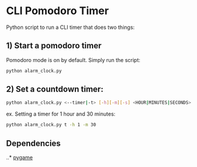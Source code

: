 # CLI Pomodoro Timer

Python script to run a CLI timer that does two things:

## 1) Start a pomodoro timer

Pomodoro mode is on by default. Simply run the script:
```bash
python alarm_clock.py
```


## 2) Set a countdown timer:
```bash
python alarm_clock.py <--timer|-t> [-h][-m][-s] <HOUR|MINUTES|SECONDS>
```
ex. Setting a timer for 1 hour and 30 minutes:
```bash
python alarm_clock.py t -h 1 -m 30
```

## Dependencies
..* [pygame](https://pygame.org/wiki/GettingStarted)
